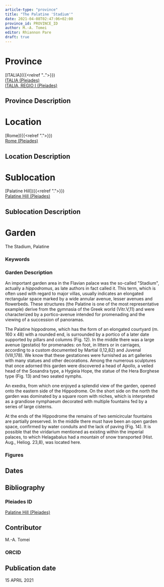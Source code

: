 ```yaml
---
article-type: "province"
title: "The Palatine 'Stadium'"
date: 2021-04-08T02:47:06+02:00
province_id: PROVINCE_ID
author: M.-A. Tomei
editor: Rhiannon Pare
draft: true
---
```


# Province

[ITALIA]({{<relref "..">}})\
[ITALIA (Pleiades)](https://pleiades.stoa.org/places/1052)\
[ITALIA, REGIO I (Pleiades)](https://pleiades.stoa.org/places/441075550)

## Province Description


# Location

[Rome]({{<relref ".">}}) \
[Rome (Pleiades)](https://pleiades.stoa.org/places/423025)

## Location Description


# Sublocation

[Palatine Hill]({{<relref ".">}}) \
[Palatine Hill (Pleiades)](https://pleiades.stoa.org/places/971691208)

## Sublocation Description

# Garden

The Stadium, Palatine

### Keywords



### Garden Description

An important garden area in the Flavian palace was the so-called "Stadium", actually a *hippodromus*, as late authors in fact called it. This term, which is often used with regard to major villas, usually indicates an elongated rectangular space marked by a wide annular avenue, lesser avenues and flowerbeds. These structures (the Palatine is one of the most representative example) derive from the gymnasia of the Greek world (Vitr.V,11) and were characterized by a portico-avenue intended for promenading and the viewing of a succession of panoramas.

The Palatine hippodrome, which has the form of an elongated courtyard  (m. 160 x 48) with a rounded end, is surrounded by a portico of a later date supported by pillars and columns (Fig. 12). In the middle there was a large avenue (gestatio) for promenades: on foot, in litters or in carriages, according to a custom documented by Martial (I,12,82) and Juvenal (VIII,178). We know that these gestationes were furnished as art galleries with many statues and other decorations. Among the numerous sculptures that once adorned this garden were discovered a head of Apollo, a veiled head of the Sosandra type, a Hygieia Hope, the statue of the Hera Borghese type (Fig. 13) and two seated nymphs.

An exedra, from which one enjoyed a splendid view of the garden, opened onto the eastern side of the Hippodrome. On the short side on the north the garden was dominated by a square room with niches, which is interpreted as a grandiose nymphaeum decorated with multiple fountains fed by a series of large cisterns.

At the ends of the Hippodrome the remains of two semicircular fountains are partially preserved. In the middle there must have been an open garden space, confirmed by water conduits and the lack of paving (Fig. 14). It is possible that the viridarium mentioned as existing within the imperial palaces, to which Helagabalus had a mountain of snow transported (Hist. Aug., Heliog. 23,8), was located here.

### Figures


## Dates



## Bibliography


### Pleiades ID

[Palatine Hill (Pleiades)](https://pleiades.stoa.org/places/971691208)

## Contributor

M.-A. Tomei

### ORCID



## Publication date
 15 APRIL 2021
